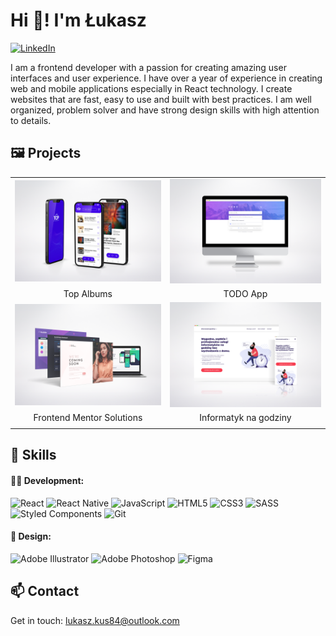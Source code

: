 # Hi 👋! I'm Łukasz

[![LinkedIn][linkedin-badge]][linkedin-url]

I am a frontend developer with a passion for creating amazing user interfaces and user experience.
I have over a year of experience in creating web and mobile applications especially in React technology.
I create websites that are fast, easy to use and built with best practices. 
I am well organized, problem solver and have strong design skills with high attention to details.

## 🖼️ Projects

|                                                                                   |                                                                          |
| :-------------------------------------------------------------------------------: | :----------------------------------------------------------------------: |
|  [![Screenshot][topalbums]](https://github.com/lukaszkus/react-native-music-app)  |     [![Screenshot][todoapp]](https://github.com/lukaszkus/todo-app)      |
|                                    Top Albums                                     |                                 TODO App                                 |
| [![Screenshot][frontendmentor]](https://github.com/lukaszkus/frontend-mentor-aio) | [![Screenshot][informatyk]](https://github.com/lukaszkus/informatyk-app) |
|                             Frontend Mentor Solutions                             |                          Informatyk na godziny                           |
|                                                                                   |                                                                          |

## 🤹 Skills

#### 👨‍💻 Development:

![React](https://img.shields.io/badge/react-%2320232a.svg?style=for-the-badge&logo=react&logoColor=%2361DAFB) ![React Native](https://img.shields.io/badge/react_native-%2320232a.svg?style=for-the-badge&logo=react&logoColor=%2361DAFB) ![JavaScript](https://img.shields.io/badge/javascript-%23323330.svg?style=for-the-badge&logo=javascript&logoColor=%23F7DF1E) ![HTML5](https://img.shields.io/badge/html5-%23E34F26.svg?style=for-the-badge&logo=html5&logoColor=white) ![CSS3](https://img.shields.io/badge/css3-%231572B6.svg?style=for-the-badge&logo=css3&logoColor=white) ![SASS](https://img.shields.io/badge/SASS-hotpink.svg?style=for-the-badge&logo=SASS&logoColor=white) ![Styled Components](https://img.shields.io/badge/styled--components-DB7093?style=for-the-badge&logo=styled-components&logoColor=white) ![Git](https://img.shields.io/badge/git-%23F05033.svg?style=for-the-badge&logo=git&logoColor=white)

#### 🎨 Design:

![Adobe Illustrator](https://img.shields.io/badge/adobe%20illustrator-%23FF9A00.svg?style=for-the-badge&logo=adobe%20illustrator&logoColor=white) ![Adobe Photoshop](https://img.shields.io/badge/adobe%20photoshop-%2331A8FF.svg?style=for-the-badge&logo=adobe%20photoshop&logoColor=white) ![Figma](https://img.shields.io/badge/figma-%23F24E1E.svg?style=for-the-badge&logo=figma&logoColor=white)

## 📫 Contact

Get in touch: lukasz.kus84@outlook.com

<!---
lukaszkus/lukaszkus is a ✨ special ✨ repository because its `README.md` (this file) appears on your GitHub profile.
You can click the Preview link to take a look at your changes.
--->

[topalbums]: assets/TopAlbums.png
[todoapp]: assets/TodoApp.png
[frontendmentor]: assets/FrontendMentor.png
[informatyk]: assets/informatyk.png
[linkedin-badge]: https://img.shields.io/badge/linkedin-%230077B5.svg?style=for-the-badge&logo=linkedin&logoColor=white
[linkedin-url]: https://www.linkedin.com/in/lukasz-kus/
